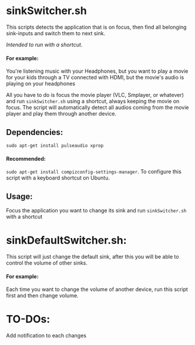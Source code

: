# sinkSwitcher.sh

This scripts detects the application that is on focus, then find all belonging sink-inputs and switch them to next sink.

*Intended to run with a shortcut.*

#### For example:
You're listening music with your Headphones, but you want to play a movie for your kids through a TV connected with HDMI,
but the movie's audio is playing on your headphones

All you have to do is focus the movie player (VLC, Smplayer, or whatever) and run `sinkSwitcher.sh` using a shortcut, always keeping the movie on focus. 
The script will automatically detect all audios coming from the movie player and play them through another device.

## Dependencies:
`sudo apt-get install pulseaudio xprop`
#### Recommended:
`sudo apt-get install compizconfig-settings-manager`.
To configure this script with a keyboard shortcut on Ubuntu.

## Usage:
Focus the application you want to change its sink and run `sinkSwitcher.sh` with a shortcut

# sinkDefaultSwitcher.sh:
This script will just change the default sink, after this you will be able to control the volume of other sinks.

#### For example:
Each time you want to change the volume of another device, run this script first and then change volume.

# TO-DOs:
Add notification to each changes
